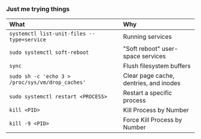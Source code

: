 ### Just me trying things

| What | Why |
| :--- | :--- |
| `systemctl list-unit-files --type=service` | Running services |
| `sudo systemctl soft-reboot` | "Soft reboot" user-space services |
| `sync` | Flush filesystem buffers |
| `sudo sh -c 'echo 3 > /proc/sys/vm/drop_caches'` | Clear page cache, dentries, and inodes |
| `sudo systemctl restart <PROCESS>` | Restart a specific process |
| `kill <PID>` | Kill Process by Number |
| `kill -9 <PID>` | Force Kill Process by Number |
